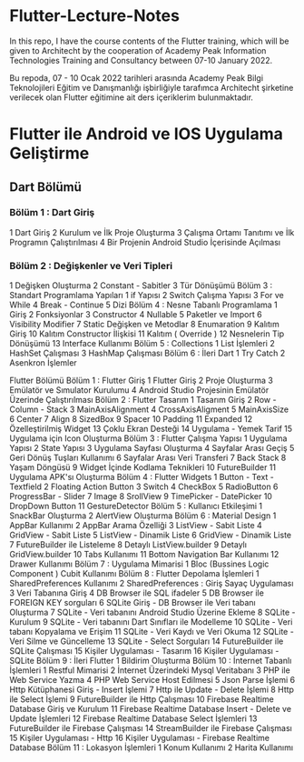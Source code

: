 # Flutter-Lecture-Notes
In this repo, I have the course contents of the Flutter training, which will be given to Architecht by the cooperation of Academy Peak Information Technologies Training and Consultancy between  07-10 January 2022.

Bu repoda, 07 - 10 Ocak 2022 tarihleri arasında Academy Peak Bilgi Teknolojileri Eğitim ve Danışmanlığı işbirliğiyle tarafımca Architecht şirketine verilecek olan Flutter eğitimine ait ders içeriklerim bulunmaktadır.


# Flutter ile Android ve IOS Uygulama Geliştirme
## Dart Bölümü
### Bölüm 1 : Dart Giriş
1 Dart Giriş
2 Kurulum ve İlk Proje Oluşturma
3 Çalışma Ortamı Tanıtımı ve İlk Programın Çalıştırılması
4 Bir Projenin Android Studio İçerisinde Açılması

### Bölüm 2 : Değişkenler ve Veri Tipleri
1 Değişken Oluşturma
2 Constant - Sabitler
3 Tür Dönüşümü
Bölüm 3 : Standart Programlama Yapıları
1 if Yapısı
2 Switch Çalışma Yapısı
3 For ve While
4 Break - Continue
5 Dizi
Bölüm 4 : Nesne Tabanlı Programlama
1 Giriş
2 Fonksiyonlar
3 Constructor
4 Nullable
5 Paketler ve Import
6 Visibility Modifier
7 Static Değişken ve Metodlar
8 Enumaration
9 Kalıtım Giriş
10 Kalıtım Constructor İlişkisi
11 Kalıtım ( Override )
12 Nesnelerin Tip Dönüşümü
13 Interface Kullanımı
Bölüm 5 : Collections
1 List İşlemleri
2 HashSet Çalışması
3 HashMap Çalışması
Bölüm 6 : İleri Dart
1 Try Catch
2 Asenkron İşlemler



Flutter Bölümü
Bölüm 1 : Flutter Giriş
1 Flutter Giriş
2 Proje Oluşturma
3 Emülatör ve Sımulator Kurulumu
4 Android Studio Projesinin Emülatör Üzerinde Çalıştırılması
Bölüm 2 : Flutter Tasarım
1 Tasarım Giriş
2 Row - Column - Stack
3 MainAxisAlignment
4 CrossAxisAligment
5 MainAxisSize
6 Center
7 Align
8 SizedBox
9 Spacer
10 Padding
11 Expanded
12 Özelleştirilmiş Widget
13 Çoklu Ekran Desteği
14 Uygulama - Yemek Tarif
15 Uygulama için Icon Oluşturma
Bölüm 3 : Flutter Çalışma Yapısı
1 Uygulama Yapısı
2 State Yapısı
3 Uygulama Sayfası Oluşturma
4 Sayfalar Arası Geçiş
5 Geri Dönüş Tuşları Kullanımı
6 Sayfalar Arası Veri Transferi
7 Back Stack
8 Yaşam Döngüsü
9 Widget İçinde Kodlama Teknikleri
10 FutureBuilder
11 Uygulama APK'sı Oluşturma
Bölüm 4 : Flutter Widgets
1 Button - Text - Textfield
2 Floating Action Button
3 Switch
4 CheckBox
5 RadioButton
6 ProgressBar - Slider
7 Image
8 SrollView
9 TimePicker - DatePicker
10 DropDown Button
11 GestureDetector
Bölüm 5 : Kullanıcı Etkileşimi
1 SnackBar Oluşturma
2 AlertView Oluşturma
Bölüm 6 : Material Design
1 AppBar Kullanımı
2 AppBar Arama Özelliği
3 ListView - Sabit Liste
4 GridView - Sabit Liste
5 ListView - Dinamik Liste
6 GridView - Dinamik Liste
7 FutureBuilder ile Listeleme
8 Detaylı ListView.builder
9 Detaylı GridView.builder
10 Tabs Kullanımı
11 Bottom Navigation Bar Kullanımı
12 Drawer Kullanımı
Bölüm 7 : Uygulama Mimarisi
1 Bloc (Bussines Logic Component ) Cubit Kullanımı
Bölüm 8 : Flutter Depolama İşlemleri
1 SharedPreferences Kullanımı
2 SharedPreferences : Giriş Sayaç Uygulaması
3 Veri Tabanına Giriş
4 DB Browser ile SQL ifadeler
5 DB Browser ile FOREIGN KEY sorguları
6 SQLite Giriş - DB Browser ile Veri tabanı Oluşturma
7 SQLite - Veri tabanını Android Studio Üzerine Ekleme
8 SQLite - Kurulum
9 SQLite - Veri tabanını Dart Sınıfları ile Modelleme
10 SQLite - Veri tabanı Kopyalama ve Erişim
11 SQLite - Veri Kaydı ve Veri Okuma
12 SQLite - Veri Silme ve Güncelleme
13 SQLite - Select Sorguları
14 FutureBuilder ile SQLite Çalışması
15 Kişiler Uygulaması - Tasarım
16 Kişiler Uygulaması - SQLite
Bölüm 9 : İleri Flutter
1 Bildirim Oluşturma
Bölüm 10 : İnternet Tabanlı İşlemleri
1 Restful Mimarisi
2 İnternet Üzerindeki Mysql Veritabanı
3 PHP ile Web Service Yazma
4 PHP Web Service Host Edilmesi
5 Json Parse İşlemi
6 Http Kütüphanesi Giriş - Insert İşlemi
7 Http ile Update - Delete İşlemi
8 Http ile Select İşlemi
9 FutureBuilder ile Http Çalışması
10 Firebase Realtime Database Giriş ve Kurulum
11 Firebase Realtime Database Insert - Delete ve Update İşlemleri
12 Firebase Realtime Database Select İşlemleri
13 FutureBuilder ile Firebase Çalışması
14 StreamBuilder ile Firebase Çalışması
15 Kişiler Uygulaması - Http
16 Kişiler Uygulaması - Firebase Realtime Database
Bölüm 11 : Lokasyon İşlemleri
1 Konum Kullanımı
2 Harita Kullanımı






